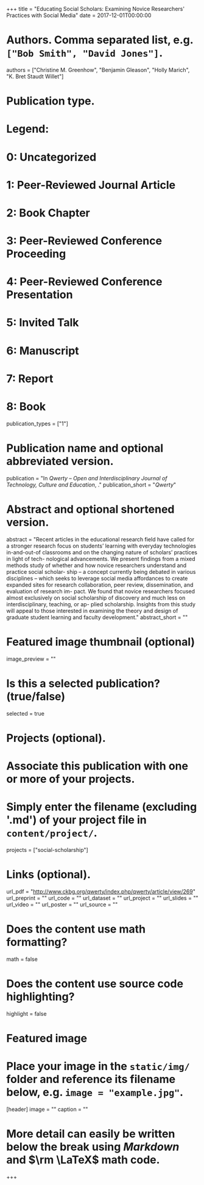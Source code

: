 +++
title = "Educating Social Scholars: Examining Novice Researchers' Practices with Social Media"
date = 2017-12-01T00:00:00

# Authors. Comma separated list, e.g. `["Bob Smith", "David Jones"]`.
authors = ["Christine M. Greenhow", "Benjamin Gleason", "Holly Marich", "K. Bret Staudt Willet"]

# Publication type.
# Legend:
#  0: Uncategorized
#  1: Peer-Reviewed Journal Article
#  2: Book Chapter
#  3: Peer-Reviewed Conference Proceeding
#  4: Peer-Reviewed Conference Presentation
#  5: Invited Talk
#  6: Manuscript
#  7: Report
#  8: Book
publication_types = ["1"]

# Publication name and optional abbreviated version.
publication = "In *Qwerty – Open and Interdisciplinary Journal of Technology, Culture and Education*, ."
publication_short = "*Qwerty*"

# Abstract and optional shortened version.
abstract = "Recent articles in the educational research field have called for a stronger research focus on students’ learning with everyday technologies in-and-out-of classrooms and on the changing nature of scholars’ practices in light of tech- nological advancements. We present findings from a mixed methods study of whether and how novice researchers understand and practice social scholar- ship – a concept currently being debated in various disciplines – which seeks to leverage social media affordances to create expanded sites for research collaboration, peer review, dissemination, and evaluation of research im- pact. We found that novice researchers focused almost exclusively on social scholarship of discovery and much less on interdisciplinary, teaching, or ap- plied scholarship. Insights from this study will appeal to those interested in examining the theory and design of graduate student learning and faculty development."
abstract_short = ""

# Featured image thumbnail (optional)
image_preview = ""

# Is this a selected publication? (true/false)
selected = true

# Projects (optional).
#   Associate this publication with one or more of your projects.
#   Simply enter the filename (excluding '.md') of your project file in `content/project/`.
projects = ["social-scholarship"]

# Links (optional).
url_pdf = "http://www.ckbg.org/qwerty/index.php/qwerty/article/view/269"
url_preprint = ""
url_code = ""
url_dataset = ""
url_project = ""
url_slides = ""
url_video = ""
url_poster = ""
url_source = ""

# Does the content use math formatting?
math = false

# Does the content use source code highlighting?
highlight = false

# Featured image
# Place your image in the `static/img/` folder and reference its filename below, e.g. `image = "example.jpg"`.
[header]
image = ""
caption = ""

# More detail can easily be written below the break using *Markdown* and $\rm \LaTeX$ math code.

+++

